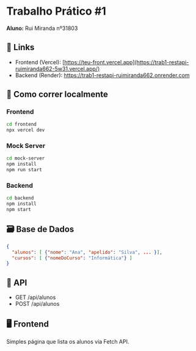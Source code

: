 # Trabalho Prático #1

**Aluno:** Rui Miranda nº31803

## 🔗 Links
- Frontend (Vercel): [https://teu-front.vercel.app](https://trab1-restapi-ruimiranda662-5w31.vercel.app/)
- Backend (Render): https://trab1-restapi-ruimiranda662.onrender.com

## 🚀 Como correr localmente

### Frontend
```bash
cd frontend
npx vercel dev
```

### Mock Server
```bash
cd mock-server
npm install
npm run start
```

### Backend
```bash
cd backend
npm install
npm start
```

## 🗃️ Base de Dados
```json
{
  "alunos": [ {"nome": "Ana", "apelido": "Silva", ... }],
  "cursos": [ {"nomeDoCurso": "Informática"} ]
}
```

## 🧪 API
- GET /api/alunos
- POST /api/alunos

## 🖥️ Frontend
Simples página que lista os alunos via Fetch API.
